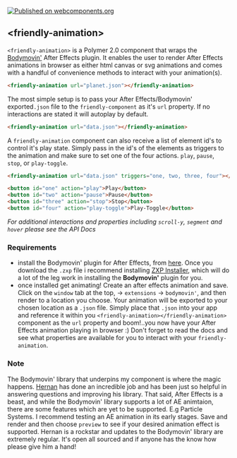 [![Published on webcomponents.org](https://img.shields.io/badge/webcomponents.org-published-blue.svg)](https://www.webcomponents.org/element/mentallyfriendly/friendly-animation)


## &lt;friendly-animation&gt;

`<friendly-animation>` is a Polymer 2.0 component that wraps the [Bodymovin'](https://github.com/bodymovin/bodymovin) After Effects plugin. It enables the user to render After Effects animations in browser as either html canvas or svg animations and comes with a handful of convenience methods to interact with your animation(s).

<!--
```
<custom-element-demo>
  <template>
    <script src="../webcomponentsjs/webcomponents-lite.js"></script>
    <script src="bodymovin.js"></script>
    <link rel="import" href="friendly-animation.html">
    <style is="custom-style">
      body {
        display: flex;
        flex-flow: row nowrap;
        align-items: center;
        justify-content: center;
        width: 100%;
        height: auto;
      }
    </style>
  </template>
  <next-code-block></next-code-block>
</custom-element-demo>
```
-->
```html
<friendly-animation url="planet.json"></friendly-animation>
```

The most simple setup is to pass your After Effects/Bodymovin' exported`.json` file to the `friendly-component` as it's `url` property. If no interactions are stated it will autoplay by default.
```html
<friendly-animation url="data.json"></friendly-animation>
```

A `friendly-animation` component can also receive a list of element id's to control it's play state. Simply pass in the id's of the elements as triggers to the animation and make sure to set one of the four actions. `play`, `pause`, `stop`, or `play-toggle`.
```html
<friendly-animation url="data.json" triggers="one, two, three, four"></friendly-animation>

<button id="one" action="play">Play</button>
<button id="two" action="pause">Pause</button>
<button id="three" action="stop">Stop</button>
<button id="four" action="play-toggle">Play-Toggle</button>
```

*For additional interactions and properties including `scroll-y`, `segment` and `hover` please see the API Docs*

### Requirements
 - install the Bodymovin' plugin for After Effects, from [here](http://aescripts.com/bodymovin/). Once you download the `.zxp` file i recommend installing [ZXP Installer](http://aescripts.com/learn/zxp-installer/), which will do a lot of the leg work in installing the **Bodymovin'** plugin for you.
 - once installed get animating! Create an after effects animation and save. Click on the `window` tab at the top, -> `extensions` -> `bodymovin'`, and then render to a location you choose. Your animation will be exported to your chosen location as a `.json` file. Simply place that `.json` into your app and reference it within you `<friendly-animation></friendly-animation>` component as the `url` property and boom!..you now have your After Effects animation playing in browser :) Don't forget to read the docs and see what properties are available for you to interact with your `friendly-animation`.

### Note
The Bodymovin' library that underpins my component is where the magic happens. [Hernan](https://github.com/bodymovin) has done an incredible job and has been just so helpful in answering questions and improving his library. That said, After Effects is a beast, and while the Bodymovin' library supports a lot of AE animtaion, there are some features which are yet to be supported. E.g Particle Systems. I recommend testing an AE animation in its early stages. Save and render and then choose `preview` to see if your desired animation effect is supported. Hernan is a rockstar and updates to the Bodymovin' library are extremely regular. It's open all sourced and if anyone has the know how please give him a hand!
